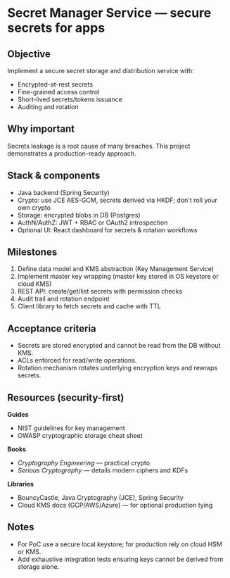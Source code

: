 # Secret Manager Service — secure secrets for apps

## Objective
Implement a secure secret storage and distribution service with:
- Encrypted-at-rest secrets
- Fine-grained access control
- Short-lived secrets/tokens issuance
- Auditing and rotation

## Why important
Secrets leakage is a root cause of many breaches. This project demonstrates a production-ready approach.

## Stack & components
- Java backend (Spring Security)
- Crypto: use JCE AES-GCM, secrets derived via HKDF; don't roll your own crypto
- Storage: encrypted blobs in DB (Postgres)
- AuthN/AuthZ: JWT + RBAC or OAuth2 introspection
- Optional UI: React dashboard for secrets & rotation workflows

## Milestones
1. Define data model and KMS abstraction (Key Management Service)
2. Implement master key wrapping (master key stored in OS keystore or cloud KMS)
3. REST API: create/get/list secrets with permission checks
4. Audit trail and rotation endpoint
5. Client library to fetch secrets and cache with TTL

## Acceptance criteria
- Secrets are stored encrypted and cannot be read from the DB without KMS.
- ACLs enforced for read/write operations.
- Rotation mechanism rotates underlying encryption keys and rewraps secrets.

## Resources (security-first)
**Guides**
- NIST guidelines for key management
- OWASP cryptographic storage cheat sheet

**Books**
- *Cryptography Engineering* — practical crypto
- *Serious Cryptography* — details modern ciphers and KDFs

**Libraries**
- BouncyCastle, Java Cryptography (JCE), Spring Security
- Cloud KMS docs (GCP/AWS/Azure) — for optional production tying

## Notes
- For PoC use a secure local keystore; for production rely on cloud HSM or KMS.
- Add exhaustive integration tests ensuring keys cannot be derived from storage alone.

